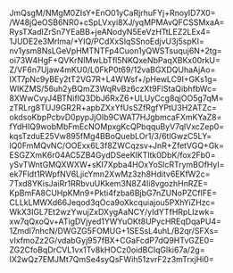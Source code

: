 JmQsgM/NMgM0ZIsY+EnO01yCaRjrhuFYj+RnoyID7X0=
/W48jQeOSB6NR0+cSpLVxyi8XJ/yqMPMAvQFCSSMxaA=
RysTXadIZrSn7YEaBB+jeANodyN5EeVzHTtLEZ2LEx4=
1JUDE2e3Mrlma/+YIQ/PCdXxSlqSSnoEdjvU3j5spKI=
nv1ysm8NsLGeVpHMTNTFp4Cuon1yQWSTsuquj6N+2tg=
oi73W4HgF+QVKrNIMwLbTfl5NKQxeNbPaqXBKx00rkU=
Z/VF6n7Ujaw4mKU0/L0FkP0t69/12vaBGXDQUhaAjAo=
IXT7pNc9yBEy2tT2VG7R+L4WWsf+/pHewLC9I+GKs1g=
WlKZMS/56uh2yBQmZ3WqRvBz6czXt9FlStaQibhfbWc=
8XWwCvyJ4BTNifIQ3DbJ6RxZ6+ULUyCcg8qjOO5g7qM=
zTRLrg8TUJ9GR2R+apbZXxYfUsSZfRgfYPtU3H2ATZc=
okdsoKbpPcbvD0pypJjOIb9CWAT7HJgbmcaFXmKYaZ8=
fYdHIQ9wobMbFmEcNOMpxgKcQPbqquByV7qlVxcZep0=
kqsTzduE25Vw895fMg4BBoQuebLOr1/3/6tlGwzC5LY=
lQ0FmMQvNC/OOExx6L3f8ZWCqzsv+JnR+ZfetVGQ+Gk=
ESGZXmK6r04AC5ZB4GydDSeeKlKTltk0DbK/fox2Fb0=
ySvTWntGMQXWXW+sKI7Xpba4HOxYoSlcRTrymBOfHyI=
ek7Fldt1RWpfNV6LjicYmn2XwMz3zh8Hditv6EKfW2c=
7Txd8YKisJaiRr1RRbvuUKkem3N8Z4Ii8vgozhHnRZE=
KpBmFA8CUHpKMn9+Pkti4fzba6BjbG7nZUNoPZCfIFE=
CLLkLMWXd66Jeqod3qOca9oXkcquiajou5PXhYiZHzc=
WkX3IGL7Et2wzYwujZxDXygAaNCY/yIdYTfHRpLIzwk=
xw7qQxoQv+ATigDVjyed1YWYuOKt8UPycHREqDqaPU4=
1ZmdI7nhcN/DWGZG5FOMUG+1SESsL4uhL/B2qr/SFXs=
vIxfmoZz2G/vdabGyj957fBX+CGaFcdP7dQ9HTvGZE0=
ZG2CfoBqDrCVL1vx1Tv8kHOCz0oidBCIqGlki67a/2g=
IX2wQz7EMJMt7QmSe4syQsFWih51zvrF2z3mTrxjHi0=
